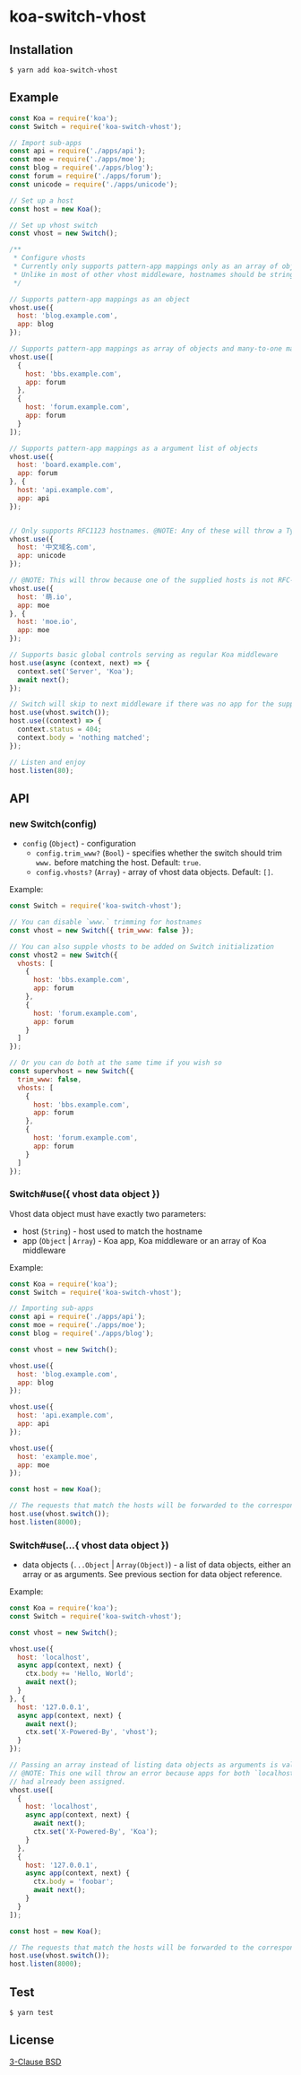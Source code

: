 # koa-switch-vhost

## Installation

``` shell
$ yarn add koa-switch-vhost
```

## Example

``` javascript
const Koa = require('koa');
const Switch = require('koa-switch-vhost');

// Import sub-apps
const api = require('./apps/api');
const moe = require('./apps/moe');
const blog = require('./apps/blog');
const forum = require('./apps/forum');
const unicode = require('./apps/unicode');

// Set up a host
const host = new Koa();

// Set up vhost switch
const vhost = new Switch();

/**
 * Configure vhosts
 * Currently only supports pattern-app mappings only as an array of objects.
 * Unlike in most of other vhost middleware, hostnames should be strings.
 */

// Supports pattern-app mappings as an object
vhost.use({
  host: 'blog.example.com',
  app: blog
});

// Supports pattern-app mappings as array of objects and many-to-one mappings
vhost.use([
  {
    host: 'bbs.example.com',
    app: forum
  },
  {
    host: 'forum.example.com',
    app: forum
  }
]);

// Supports pattern-app mappings as a argument list of objects
vhost.use({
  host: 'board.example.com',
  app: forum
}, {
  host: 'api.example.com',
  app: api
});


// Only supports RFC1123 hostnames. @NOTE: Any of these will throw a TypeError
vhost.use({
  host: '中文域名.com',
  app: unicode
});

// @NOTE: This will throw because one of the supplied hosts is not RFC-compliant
vhost.use({
  host: '萌.io',
  app: moe
}, {
  host: 'moe.io',
  app: moe
});

// Supports basic global controls serving as regular Koa middleware
host.use(async (context, next) => {
  context.set('Server', 'Koa');
  await next();
});

// Switch will skip to next middleware if there was no app for the supplied host
host.use(vhost.switch());
host.use((context) => {
  context.status = 404;
  context.body = 'nothing matched';
});

// Listen and enjoy
host.listen(80);
```

## API

### new Switch(config)

* `config` (`Object`) - configuration
  * `config.trim_www?` (`Bool`) - specifies whether the switch should trim `www.` before
    matching the host. Default: `true`.
  * `config.vhosts?` (`Array`) - array of vhost data objects. Default: `[]`.

Example:

``` javascript
const Switch = require('koa-switch-vhost');

// You can disable `www.` trimming for hostnames
const vhost = new Switch({ trim_www: false });

// You can also supple vhosts to be added on Switch initialization
const vhost2 = new Switch({
  vhosts: [
    {
      host: 'bbs.example.com',
      app: forum
    },
    {
      host: 'forum.example.com',
      app: forum
    }
  ]
});

// Or you can do both at the same time if you wish so
const supervhost = new Switch({
  trim_www: false,
  vhosts: [
    {
      host: 'bbs.example.com',
      app: forum
    },
    {
      host: 'forum.example.com',
      app: forum
    }
  ]
});
```

### Switch#use({ vhost data object })

Vhost data object must have exactly two parameters:

* host (`String`) - host used to match the hostname
* app (`Object` | `Array`) - Koa app, Koa middleware or an array of Koa middleware

Example:

``` javascript
const Koa = require('koa');
const Switch = require('koa-switch-vhost');

// Importing sub-apps
const api = require('./apps/api');
const moe = require('./apps/moe');
const blog = require('./apps/blog');

const vhost = new Switch();

vhost.use({
  host: 'blog.example.com',
  app: blog
});

vhost.use({
  host: 'api.example.com',
  app: api
});

vhost.use({
  host: 'example.moe',
  app: moe
});

const host = new Koa();

// The requests that match the hosts will be forwarded to the corresponding apps.
host.use(vhost.switch());
host.listen(8000);
```

### Switch#use(...{ vhost data object })

* data objects (`...Object` | `Array(Object)`) - a list of data objects, either an array
  or as arguments. See previous section for data object reference.

Example:

``` javascript
const Koa = require('koa');
const Switch = require('koa-switch-vhost');

const vhost = new Switch();

vhost.use({
  host: 'localhost',
  async app(context, next) {
    ctx.body += 'Hello, World';
    await next();
  }
}, {
  host: '127.0.0.1',
  async app(context, next) {
    await next();
    ctx.set('X-Powered-By', 'vhost');
  }
});

// Passing an array instead of listing data objects as arguments is valid too.
// @NOTE: This one will throw an error because apps for both `localhost` and `127.0.0.1`
// had already been assigned.
vhost.use([
  {
    host: 'localhost',
    async app(context, next) {
      await next();
      ctx.set('X-Powered-By', 'Koa');
    }
  },
  {
    host: '127.0.0.1',
    async app(context, next) {
      ctx.body = 'foobar';
      await next();
    }
  }
]);

const host = new Koa();

// The requests that match the hosts will be forwarded to the corresponding apps.
host.use(vhost.switch());
host.listen(8000);
```


## Test

``` shell
$ yarn test
```

## License

[3-Clause BSD](https://github.com/imcrazytwkr/koa-switch-vhost/blob/master/LICENSE)

